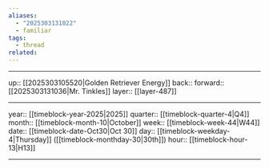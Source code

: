 ```yaml
---
aliases:
  - "2025303131022"
  - familiar
tags:
  - thread
related:
---
```




***

up:: [[2025303105520|Golden Retriever Energy]]
back:: 
forward:: [[2025303131036|Mr. Tinkles]]
layer:: [[layer-487]]

***

year:: [[timeblock-year-2025|2025]]
quarter:: [[timeblock-quarter-4|Q4]]
month:: [[timeblock-month-10|October]]
week:: [[timeblock-week-44|W44]]
date:: [[timeblock-date-Oct30|Oct 30]]
day:: [[timeblock-weekday-4|Thursday]] ([[timeblock-monthday-30|30th]])
hour:: [[timeblock-hour-13|H13]]

***
